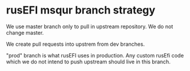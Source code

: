 
# rusEFI msqur branch strategy

We use master branch only to pull in upstream repository. We do not change master.

We create pull requests into upstrem from dev branches. 

"prod" branch is what rusEFI uses in production. Any custom rusEfi code which we do not intend to push upstream
should live in this branch.

